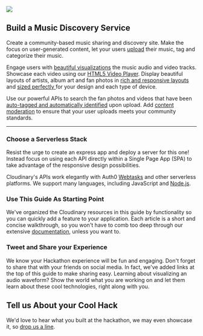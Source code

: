 ![](http://res.cloudinary.com/de-demo/image/upload/c_scale,w_400/v1507657525/hackathon-guide-music-discovery-service.jpg)

## Build a Music Discovery Service

Create a community-based music sharing and discovery site. Make the focus on user-generated content,  let your users  [upload](/uploading/upload-videos-from-dropbox-and-other-sources.md) their music, tag and categorize their music.
  
Engage users with [beautiful visualizations](/visualization/audio-to-waveform-images.md) the music audio and video tracks.   Showcase each video using our [HTML5 Video Player](/audio-and-video/html-5-video-player.md).    Display beautiful layouts of artists,  album art and fan photos in [rich and responsive layouts](/performance/rich-image-delivery.md) and [sized perfectly ](/performance/auto-crop-responsive-images.md)for your design and each type of device.

Use our powerful APIs to search the fan photos and videos that have been[ auto-tagged and automatically identified](/auto-tagging-facial-recognition-and-ai/add-ons-and-other-features.md) upon upload. Add [content moderation](/auto-tagging-facial-recognition-and-ai/content-moderation.md) to ensure that your user uploads meets your community standards.

---

### Choose a Serverless Stack

Resist the urge to create an express app and deploy a server for this one!  Instead focus on using each API directly within a Single Page App \(SPA\) to take advantage of the responsive design possibilities.

Cloudinary's APIs work elegantly with Auth0 [Webtasks](https://webtask.io) and other serverless platforms.  We support many languages, including JavaScript and [Node.js](https://cloudinary.com/documentation/node_integration).

### Use This Guide As Starting Point

We've organized the Cloudinary resources in this guide by functionality so you can quickly add a feature to your application. Each article is a short and concise walkthrough, so you won't have to comb too deep through our extensive [documentation](https://cloudinary.com/documentation), unless you want to.

### Tweet and Share your Experience

We know your Hackathon experience will be fun and engaging.  Don't forget to share that with your friends on social media.   In fact, we've added links at the top of this guide to make sharing easy. Learning about visualizing an audio waveform? Show the world what you are working on and let them learn about these cool technologies, right along with you.

## Tell us About your Cool Hack

We'd love to hear what you built at the hackathon, we may even showcase it, so [drop us a line](mailto:Dan.Gilmore@cloudinary.com).

